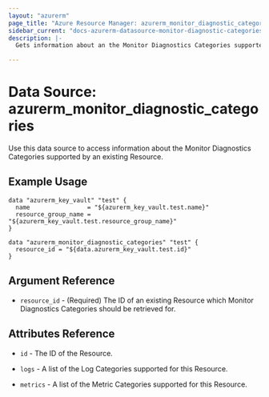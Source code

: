 ```yaml
---
layout: "azurerm"
page_title: "Azure Resource Manager: azurerm_monitor_diagnostic_categories"
sidebar_current: "docs-azurerm-datasource-monitor-diagnostic-categories"
description: |-
  Gets information about an the Monitor Diagnostics Categories supported by an existing Resource.

---
```


# Data Source: azurerm_monitor_diagnostic_categories

Use this data source to access information about the Monitor Diagnostics Categories supported by an existing Resource.

## Example Usage

```hcl
data "azurerm_key_vault" "test" {
  name                = "${azurerm_key_vault.test.name}"
  resource_group_name = "${azurerm_key_vault.test.resource_group_name}"
}

data "azurerm_monitor_diagnostic_categories" "test" {
  resource_id = "${data.azurerm_key_vault.test.id}"
}
```

## Argument Reference

* `resource_id` - (Required) The ID of an existing Resource which Monitor Diagnostics Categories should be retrieved for.

## Attributes Reference

* `id` - The ID of the Resource.

* `logs` - A list of the Log Categories supported for this Resource.

* `metrics` - A list of the Metric Categories supported for this Resource.
